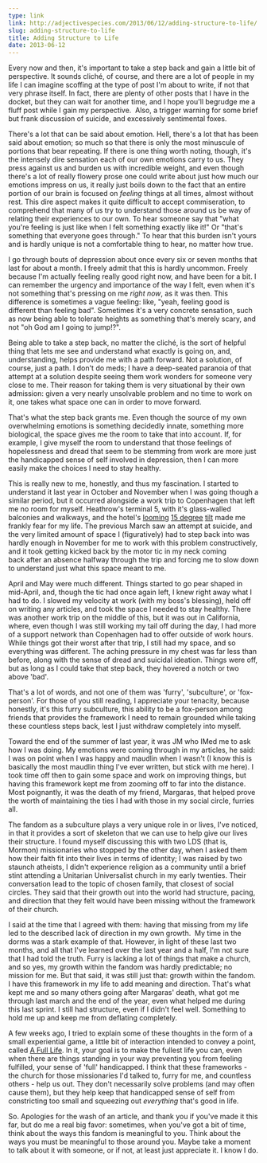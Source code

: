 ```yaml
---
type: link
link: http://adjectivespecies.com/2013/06/12/adding-structure-to-life/
slug: adding-structure-to-life
title: Adding Structure to Life
date: 2013-06-12
---
```


Every now and then, it's important to take a step back and gain a little bit of
perspective. It sounds cliché, of course, and there are a lot of people in my
life I can imagine scoffing at the type of post I'm about to write, if not that
very phrase itself. In fact, there are plenty of other posts that I have in the
docket, but they can wait for another time, and I hope you'll begrudge me a
fluff post while I gain my perspective.  Also, a trigger warning for some brief
but frank discussion of suicide, and excessively sentimental foxes.<!--more-->

There's a lot that can be said about emotion. Hell, there's a lot that has been
said about emotion; so much so that there is only the most minuscule of portions
that bear repeating. If there is one thing worth noting, though, it's the
intensely dire sensation each of our own emotions carry to us. They press
against us and burden us with incredible weight, and even though there's a lot
of really flowery prose one could write about just how much our emotions impress
on us, it really just boils down to the fact that an entire portion of our brain
is focused on *feeling* things at all times, almost without rest. This
dire aspect makes it quite difficult to accept commiseration, to comprehend that
many of us try to understand those around us be way of relating their
experiences to our own. To hear someone say that "what you're feeling is just
like when I felt something exactly like it!" Or "that's something that everyone
goes through." To hear that this burden isn't yours and is hardly unique is not
a comfortable thing to hear, no matter how true.

I go through bouts of depression about once every six or seven months that last
for about a month. I freely admit that this is hardly uncommon. Freely because
I'm actually feeling really good right now, and have been for a bit. I can
remember the urgency and importance of the way I felt, even when it's not
something that's pressing on me *right now*, as it was then. This
difference is sometimes a vague feeling: like, "yeah, feeling good is different
than feeling bad". Sometimes it's a very concrete sensation, such as now being
able to tolerate heights as something that's merely scary, and not "oh God am I
going to jump!?".

Being able to take a step back, no matter the cliché, is the sort of helpful
thing that lets me see and understand what exactly is going on, and,
understanding, helps provide me with a path forward. Not a solution, of course,
just a path. I don't do meds; I have a deep-seated paranoia of that attempt at a
solution despite seeing them work wonders for someone very close to me. Their
reason for taking them is very situational by their own admission: given a very
nearly unsolvable problem and no time to work on it, one takes what space one
can in order to move forward.

That's what the step back grants me. Even though the source of my own
overwhelming emotions is something decidedly innate, something more biological,
the space gives me the room to take that into account. If, for example, I give
myself the room to understand that those feelings of hopelessness and dread that
seem to be stemming from work are more just the handicapped sense of self
involved in depression, then I can more easily make the choices I need to stay
healthy.

This is really new to me, honestly, and thus my fascination. I started to
understand it last year in October and November when I was going though a
similar period, but it occurred alongside a work trip to Copenhagen that left me
no room for myself. Heathrow's terminal 5, with it's glass-walled balconies and
walkways, and the hotel's
[looming](http://www.flickr.com/photos/ranna/8128316641/) [15
degree](http://www.flickr.com/photos/ranna/8128342888/)
[tilt](http://www.flickr.com/photos/ranna/8164105438/) made me frankly fear for
my life. The previous March saw an attempt at suicide, and the very limited
amount of space I (figuratively) had to step back into was hardly enough in
November for me to work with this problem constructively, and it took getting
kicked back by the motor tic in my neck coming back after an absence halfway
through the trip and forcing me to slow down to understand just what this space
meant to me.

April and May were much different. Things started to go pear shaped in
mid-April, and, though the tic had once again left, I knew right away what I had
to do. I slowed my velocity at work (with my boss's blessing), held off on
writing any articles, and took the space I needed to stay healthy. There was
another work trip on the middle of this, but it was out in California, where,
even though I was still working my tail off during the day, I had more of a
support network than Copenhagen had to offer outside of work hours. While things
got their worst after that trip, I still had my space, and so everything was
different. The aching pressure in my chest was far less than before, along with
the sense of dread and suicidal ideation. Things were off, but as long as I
could take that step back, they hovered a notch or two above 'bad'.

That's a lot of words, and not one of them was 'furry', 'subculture', or
'fox-person'. For those of you still reading, I appreciate your tenacity,
because honestly, it's this furry subculture, this ability to be a fox-person
among friends that provides the framework I need to remain grounded while taking
these countless steps back, lest I just withdraw completely into myself.

Toward the end of the summer of last year, it was JM who IMed me to ask how I
was doing. My emotions were coming through in my articles, he said: I was on
point when I was happy and maudlin when I wasn't (I know this is basically the
most maudlin thing I've ever written, but stick with me here). I took time off
then to gain some space and work on improving things, but having this framework
kept me from zooming off to far into the distance. Most poignantly, it was the
death of my friend, Margaras, that helped prove the worth of maintaining the
ties I had with those in my social circle, furries all.

The fandom as a subculture plays a very unique role in or lives, I've noticed,
in that it provides a sort of skeleton that we can use to help give our lives
their structure. I found myself discussing this with two LDS (that is, Mormon)
missionaries who stopped by the other day, when I asked them how their faith fit
into their lives in terms of identity; I was raised by two staunch atheists, I
didn't experience religion as a community until a brief stint attending a
Unitarian Universalist church in my early twenties. Their conversation lead to
the topic of chosen family, that closest of social circles. They said that their
growth out into the world had structure, pacing, and direction that they felt
would have been missing without the framework of their church.

I said at the time that I agreed with them: having that missing from my life led
to the described lack of direction in my own growth.  My time in the dorms was a
stark example of that. However, in light of these last two months, and all that
I've learned over the last year and a half, I'm not sure that I had told the
truth. Furry is lacking a lot of things that make a church, and so yes, my
growth within the fandom was hardly predictable; no mission for me. But that
said, it was still just that: growth within the fandom. I have this framework in
my life to add meaning and direction. That's what kept me and so many others
going after Margaras' death, what got me through last march and the end of the
year, even what helped me during this last sprint. I still had structure, even
if I didn't feel well.  Something to hold me up and keep me from deflating
completely.

A few weeks ago, I tried to explain some of these thoughts in the form of a
small experiential game, a little bit of interaction intended to convey a point,
called [A Full Life](http://a-full-life.drab-makyo.com/). In it, your goal is to
make the fullest life you can, even when there are things standing in your way
preventing you from feeling fulfilled, your sense of 'full' handicapped. I think
that these frameworks - the church for those missionaries I'd talked to, furry
for me, and countless others - help us out. They don't necessarily solve
problems (and may often cause them), but they help keep that handicapped sense
of self from constricting too small and squeezing out *everything* that's good
in life.

So. Apologies for the wash of an article, and thank you if you've made it this
far, but do me a real big favor: sometimes, when you've got a bit of time, think
about the ways this fandom is meaningful to you. Think about the ways you must
be meaningful to those around you. Maybe take a moment to talk about it with
someone, or if not, at least just appreciate it. I know I do.
